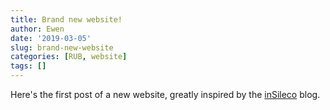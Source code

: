```yaml
---
title: Brand new website!
author: Ewen
date: '2019-03-05'
slug: brand-new-website
categories: [RUB, website]
tags: []
---
```


Here's the first post of a new website, greatly inspired by the [inSileco](http://insileco.github.io/) blog.
